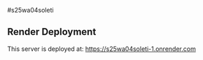 #s25wa04soleti
## Render Deployment
This server is deployed at: https://s25wa04soleti-1.onrender.com
